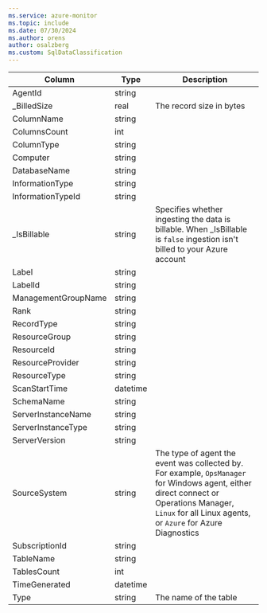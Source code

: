 ```yaml
---
ms.service: azure-monitor
ms.topic: include
ms.date: 07/30/2024
ms.author: orens
author: osalzberg
ms.custom: SqlDataClassification
---
```



| Column | Type | Description |
|---|---|---|
| AgentId | string |   |
| _BilledSize | real | The record size in bytes |
| ColumnName | string |   |
| ColumnsCount | int |   |
| ColumnType | string |   |
| Computer | string |   |
| DatabaseName | string |   |
| InformationType | string |   |
| InformationTypeId | string |   |
| _IsBillable | string | Specifies whether ingesting the data is billable. When _IsBillable is `false` ingestion isn't billed to your Azure account |
| Label | string |   |
| LabelId | string |   |
| ManagementGroupName | string |   |
| Rank | string |   |
| RecordType | string |   |
| ResourceGroup | string |   |
| ResourceId | string |   |
| ResourceProvider | string |   |
| ResourceType | string |   |
| ScanStartTime | datetime |   |
| SchemaName | string |   |
| ServerInstanceName | string |   |
| ServerInstanceType | string |   |
| ServerVersion | string |   |
| SourceSystem | string | The type of agent the event was collected by. For example, `OpsManager` for Windows agent, either direct connect or Operations Manager, `Linux` for all Linux agents, or `Azure` for Azure Diagnostics |
| SubscriptionId | string |   |
| TableName | string |   |
| TablesCount | int |   |
| TimeGenerated | datetime |   |
| Type | string | The name of the table |
